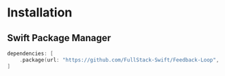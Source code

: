 # Installation

## Swift Package Manager

```swift
dependencies: [
    .package(url: "https://github.com/FullStack-Swift/Feedback-Loop", .upToNextMajor(from: "1.0.0"))
]
```
